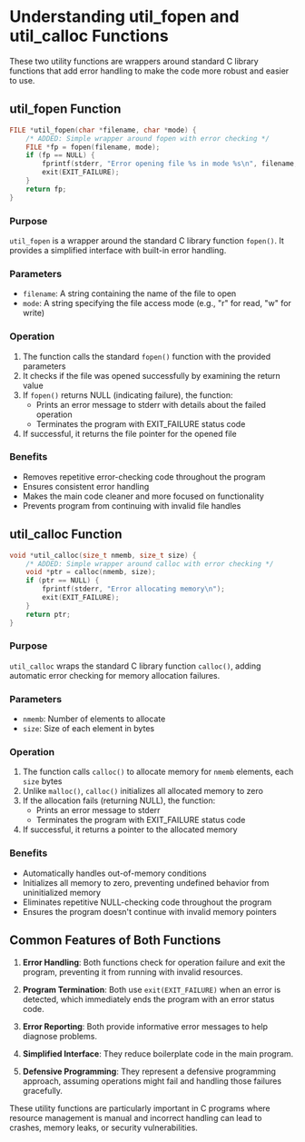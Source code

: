 # Understanding util_fopen and util_calloc Functions

These two utility functions are wrappers around standard C library functions that add error handling to make the code more robust and easier to use.

## util_fopen Function

```c
FILE *util_fopen(char *filename, char *mode) {
    /* ADDED: Simple wrapper around fopen with error checking */
    FILE *fp = fopen(filename, mode);
    if (fp == NULL) {
        fprintf(stderr, "Error opening file %s in mode %s\n", filename, mode);
        exit(EXIT_FAILURE);
    }
    return fp;
}
```

### Purpose
`util_fopen` is a wrapper around the standard C library function `fopen()`. It provides a simplified interface with built-in error handling.

### Parameters
- `filename`: A string containing the name of the file to open
- `mode`: A string specifying the file access mode (e.g., "r" for read, "w" for write)

### Operation
1. The function calls the standard `fopen()` function with the provided parameters
2. It checks if the file was opened successfully by examining the return value
3. If `fopen()` returns NULL (indicating failure), the function:
   - Prints an error message to stderr with details about the failed operation
   - Terminates the program with EXIT_FAILURE status code
4. If successful, it returns the file pointer for the opened file

### Benefits
- Removes repetitive error-checking code throughout the program
- Ensures consistent error handling
- Makes the main code cleaner and more focused on functionality
- Prevents program from continuing with invalid file handles

## util_calloc Function

```c
void *util_calloc(size_t nmemb, size_t size) {
    /* ADDED: Simple wrapper around calloc with error checking */
    void *ptr = calloc(nmemb, size);
    if (ptr == NULL) {
        fprintf(stderr, "Error allocating memory\n");
        exit(EXIT_FAILURE);
    }
    return ptr;
}
```

### Purpose
`util_calloc` wraps the standard C library function `calloc()`, adding automatic error checking for memory allocation failures.

### Parameters
- `nmemb`: Number of elements to allocate
- `size`: Size of each element in bytes

### Operation
1. The function calls `calloc()` to allocate memory for `nmemb` elements, each `size` bytes
2. Unlike `malloc()`, `calloc()` initializes all allocated memory to zero
3. If the allocation fails (returning NULL), the function:
   - Prints an error message to stderr
   - Terminates the program with EXIT_FAILURE status code
4. If successful, it returns a pointer to the allocated memory

### Benefits
- Automatically handles out-of-memory conditions
- Initializes all memory to zero, preventing undefined behavior from uninitialized memory
- Eliminates repetitive NULL-checking code throughout the program
- Ensures the program doesn't continue with invalid memory pointers

## Common Features of Both Functions

1. **Error Handling**: Both functions check for operation failure and exit the program, preventing it from running with invalid resources.

2. **Program Termination**: Both use `exit(EXIT_FAILURE)` when an error is detected, which immediately ends the program with an error status code.

3. **Error Reporting**: Both provide informative error messages to help diagnose problems.

4. **Simplified Interface**: They reduce boilerplate code in the main program.

5. **Defensive Programming**: They represent a defensive programming approach, assuming operations might fail and handling those failures gracefully.

These utility functions are particularly important in C programs where resource management is manual and incorrect handling can lead to crashes, memory leaks, or security vulnerabilities.
